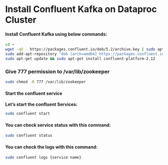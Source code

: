Install Confluent Kafka on Dataproc Cluster
=============================================

#### Install Confluent Kafka using below commands:
```bash
cd ~
wget -qO - https://packages.confluent.io/deb/5.2/archive.key | sudo apt-key add -
sudo add-apt-repository "deb [arch=amd64] https://packages.confluent.io/deb/5.2 stable main"
sudo apt-get update && sudo apt-get install confluent-platform-2.12
```

### Give 777 permission to /var/lib/zookeeper 
```bash
sudo chmod -R 777 /var/lib/zookeeper
```
#### Start the confluent service
**Let’s start the confluent Services:**
```bash
sudo confluent start
```

#### You can check service status with this command:
```bash
sudo confluent status
```

#### You can check the logs with this command:
```bash
sudo confluent logs {service name}
```
